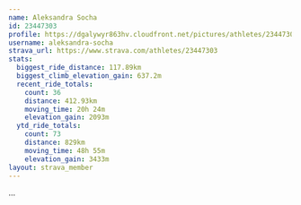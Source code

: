 ```yaml
---
name: Aleksandra Socha
id: 23447303
profile: https://dgalywyr863hv.cloudfront.net/pictures/athletes/23447303/14745546/4/large.jpg
username: aleksandra-socha
strava_url: https://www.strava.com/athletes/23447303
stats:
  biggest_ride_distance: 117.89km
  biggest_climb_elevation_gain: 637.2m
  recent_ride_totals:
    count: 36
    distance: 412.93km
    moving_time: 20h 24m
    elevation_gain: 2093m
  ytd_ride_totals:
    count: 73
    distance: 829km
    moving_time: 48h 55m
    elevation_gain: 3433m
layout: strava_member
--- 
```

...
